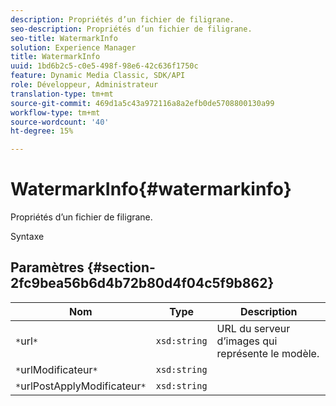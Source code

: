 ```yaml
---
description: Propriétés d’un fichier de filigrane.
seo-description: Propriétés d’un fichier de filigrane.
seo-title: WatermarkInfo
solution: Experience Manager
title: WatermarkInfo
uuid: 1bd6b2c5-c0e5-498f-98e6-42c636f1750c
feature: Dynamic Media Classic, SDK/API
role: Développeur, Administrateur
translation-type: tm+mt
source-git-commit: 469d1a5c43a972116a8a2efb0de5708800130a99
workflow-type: tm+mt
source-wordcount: '40'
ht-degree: 15%

---
```



# WatermarkInfo{#watermarkinfo}

Propriétés d’un fichier de filigrane.

Syntaxe

## Paramètres {#section-2fc9bea56b6d4b72b80d4f04c5f9b862}

| Nom | Type | Description |
|---|---|---|
| `*`url`*` | `xsd:string` | URL du serveur d’images qui représente le modèle. |
| `*`urlModificateur`*` | `xsd:string` |  |
| `*`urlPostApplyModificateur`*` | `xsd:string` |  |

